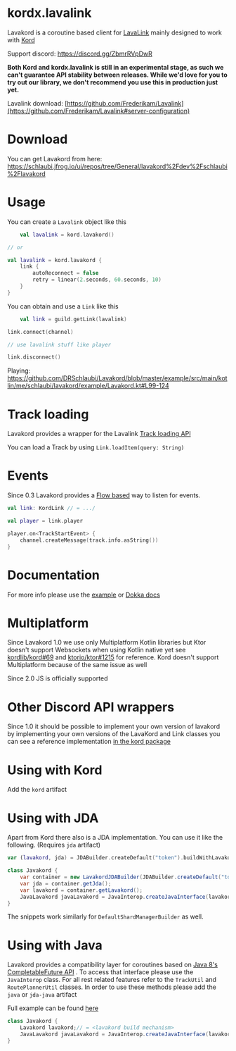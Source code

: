 # kordx.lavalink

Lavakord is a coroutine based client for [LavaLink](https://github.com/Fredikaram/Lavalink) mainly designed to work
with [Kord](https://github.com/kordlib/kord)

Support discord: https://discord.gg/ZbmrRVpDwR

**Both Kord and kordx.lavalink is still in an experimental stage, as such we can't guarantee API stability between
releases. While we'd love for you to try out our library, we don't recommend you use this in production just yet.**

Lavalink download: [https://github.com/Frederikam/Lavalink](https://github.com/Frederikam/Lavalink#server-configuration)

# Download

You can get Lavakord from
here: https://schlaubi.jfrog.io/ui/repos/tree/General/lavakord%2Fdev%2Fschlaubi%2Flavakord

# Usage

You can create a `Lavalink` object like this

```kotlin
    val lavalink = kord.lavakord()

// or    

val lavalink = kord.lavakord {
    link {
        autoReconnect = false
        retry = linear(2.seconds, 60.seconds, 10)
    }
}
```

You can obtain and use a `Link` like this

```kotlin
    val link = guild.getLink(lavalink)

link.connect(channel)

// use lavalink stuff like player

link.disconnect()
```

Playing: https://github.com/DRSchlaubi/Lavakord/blob/master/example/src/main/kotlin/me/schlaubi/lavakord/example/Lavakord.kt#L99-124

# Track loading

Lavakord provides a wrapper for the
Lavalink [Track loading API](https://github.com/Frederikam/Lavalink/blob/master/IMPLEMENTATION.md#track-loading-api)

You can load a Track by using `Link.loadItem(query: String)`

# Events

Since 0.3 Lavakord provides a [Flow based](https://kotlinlang.org/docs/reference/coroutines/flow.html) way to listen for
events.

```kotlin
val link: KordLink // = .../

val player = link.player

player.on<TrackStartEvent> {
    channel.createMessage(track.info.asString())
}
```

# Documentation

For more info please use the [example](https://github.com/DRSchlaubi/Lavakord/blob/master/example)
or [Dokka docs](https://l.mik.wtf/lavakord/)

# Multiplatform

Since Lavakord 1.0 we use only Multiplatform Kotlin libraries but Ktor doesn't support Websockets when using Kotlin
native yet see [kordlib/kord#69](https://github.com/kordlib/kord/issues/69)
and [ktorio/ktor#1215](https://github.com/ktorio/ktor/issues/1215) for reference. Kord doesn't support Multiplatform because of the same issue as well

Since 2.0 JS is officially supported

# Other Discord API wrappers

Since 1.0 it should be possible to implement your own version of lavakord by implementing your own versions of the
LavaKord and Link classes you can see a reference
implementation [in the kord package](https://github.com/DRSchlaubi/Lavakord/blob/master/src/main/kotlin/me/schlaubi/lavakord/kord)

# Using with Kord
Add the `kord` artifact

# Using with JDA

Apart from Kord there also is a JDA implementation. You can use it like the following. (Requires `jda` artifact)

```kotlin
var (lavakord, jda) = JDABuilder.createDefault("token").buildWithLavakord()
```

```java
class Javakord {
    var container = new LavakordJDABuilder(JDABuilder.createDefault("token")).build();
    var jda = container.getJda();
    var lavakord = container.getLavakord();
    JavaLavakord javaLavakord = JavaInterop.createJavaInterface(lavakord);
}
```

The snippets work similarly for `DefaultShardManagerBuilder` as well.

# Using with Java

Lavakord provides a compatibility layer for coroutines based
on [Java 8's CompletableFuture API](https://docs.oracle.com/javase/8/docs/api/java/util/concurrent/CompletableFuture.html)
. To access that interface please use the `JavaInterop` class. For all rest related features refer to the `TrackUtil`
and `RoutePlannerUtil` classes. In order to use these methods please add the `java` or `jda-java` artifact

Full example can be found [here](https://github.com/DRSchlaubi/Lavakord/blob/feature/mpp/example/src/main/java/Javakord.java) 

```java
class Javakord {
    Lavakord lavakord;// = <lavakord build mechanism>
    JavaLavakord javaLavakord = JavaInterop.createJavaInterface(lavakord);
}
```
